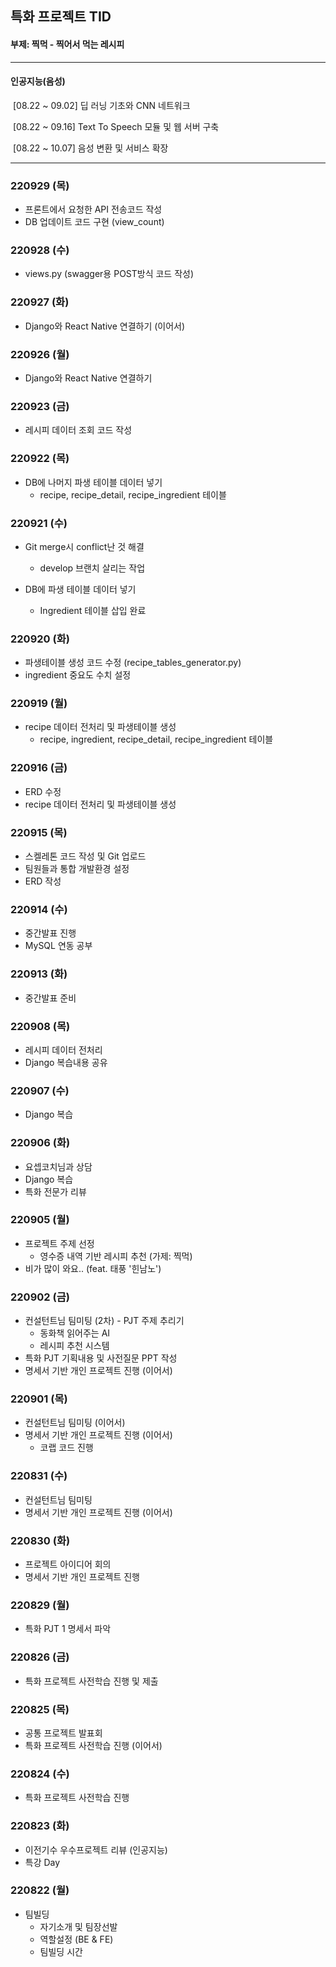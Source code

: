 ## 특화 프로젝트 TID

#### 부제: 찍먹 - 찍어서 먹는 레시피



---

#### 인공지능(음성)

​	[08.22 ~ 09.02] 딥 러닝 기초와 CNN 네트워크

​	[08.22 ~ 09.16] Text To Speech 모듈 및 웹 서버 구축

​	[08.22 ~ 10.07] 음성 변환 및 서비스 확장

---



### 220929 (목)

- 프론트에서 요청한 API 전송코드 작성
- DB 업데이트 코드 구현 (view_count)



### 220928 (수)

- views.py (swagger용 POST방식 코드 작성)



### 220927 (화)

- Django와 React Native 연결하기 (이어서)



### 220926 (월)

- Django와 React Native 연결하기



### 220923 (금)

- 레시피 데이터 조회 코드 작성



### 220922 (목)

- DB에 나머지 파생 테이블 데이터 넣기
  - recipe, recipe_detail, recipe_ingredient 테이블



### 220921 (수)

- Git merge시 conflict난 것 해결
  - develop 브랜치 살리는 작업

- DB에 파생 테이블 데이터 넣기
  - Ingredient 테이블 삽입 완료




### 220920 (화)

- 파생테이블 생성 코드 수정 (recipe_tables_generator.py)
- ingredient 중요도 수치 설정



### 220919 (월)

- recipe 데이터 전처리 및 파생테이블 생성
  - recipe, ingredient, recipe_detail, recipe_ingredient 테이블




### 220916 (금)

- ERD 수정
- recipe 데이터 전처리 및 파생테이블 생성



### 220915 (목)

- 스켈레톤 코드 작성 및 Git 업로드
- 팀원들과 통합 개발환경 설정
- ERD 작성



### 220914 (수)

- 중간발표 진행
- MySQL 연동 공부



### 220913 (화)

- 중간발표 준비



### 220908 (목)

- 레시피 데이터 전처리
- Django 복습내용 공유



### 220907 (수)

- Django 복습



### 220906 (화)

- 요셉코치님과 상담
- Django 복습
- 특화 전문가 리뷰



### 220905 (월)

- 프로젝트 주제 선정
  - 영수증 내역 기반 레시피 추천 (가제: 찍먹)
- 비가 많이 와요.. (feat. 태풍 '힌남노')



### 220902 (금)

- 컨설턴트님 팀미팅 (2차) - PJT 주제 추리기
  - 동화책 읽어주는 AI
  - 레시피 추천 시스템
- 특화 PJT 기획내용 및 사전질문 PPT 작성
- 명세서 기반 개인 프로젝트 진행 (이어서)



### 220901 (목)

- 컨설턴트님 팀미팅 (이어서)
- 명세서 기반 개인 프로젝트 진행 (이어서)
  - 코랩 코드 진행



### 220831 (수)

- 컨설턴트님 팀미팅
- 명세서 기반 개인 프로젝트 진행 (이어서)



### 220830 (화)

- 프로젝트 아이디어 회의
- 명세서 기반 개인 프로젝트 진행



### 220829 (월)

- 특화 PJT 1 명세서 파악



### 220826 (금)

- 특화 프로젝트 사전학습 진행 및 제출



### 220825 (목)

- 공통 프로젝트 발표회
- 특화 프로젝트 사전학습 진행 (이어서)



### 220824 (수)

- 특화 프로젝트 사전학습 진행



### 220823 (화)

- 이전기수 우수프로젝트 리뷰 (인공지능)
- 특강 Day



### 220822 (월)

- 팀빌딩
  - 자기소개 및 팀장선발
  - 역할설정 (BE & FE)
  - 팀빌딩 시간